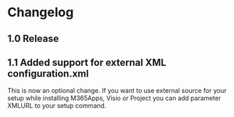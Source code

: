 # Changelog 
## 1.0 Release

## 1.1 Added support for external XML configuration.xml 
This is now an optional change. If you want to use external source for your setup while installing M365Apps, Visio or Project you can add parameter XMLURL to your setup command. 
